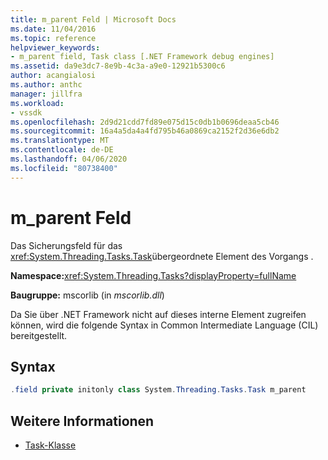 ```yaml
---
title: m_parent Feld | Microsoft Docs
ms.date: 11/04/2016
ms.topic: reference
helpviewer_keywords:
- m_parent field, Task class [.NET Framework debug engines]
ms.assetid: da9e3dc7-8e9b-4c3a-a9e0-12921b5300c6
author: acangialosi
ms.author: anthc
manager: jillfra
ms.workload:
- vssdk
ms.openlocfilehash: 2d9d21cdd7fd89e075d15c0db1b0696deaa5cb46
ms.sourcegitcommit: 16a4a5da4a4fd795b46a0869ca2152f2d36e6db2
ms.translationtype: MT
ms.contentlocale: de-DE
ms.lasthandoff: 04/06/2020
ms.locfileid: "80738400"
---
```

# <a name="m_parent-field"></a>m_parent Feld

Das Sicherungsfeld für das <xref:System.Threading.Tasks.Task>übergeordnete Element des Vorgangs .

**Namespace:**<xref:System.Threading.Tasks?displayProperty=fullName>

**Baugruppe:** mscorlib (in *mscorlib.dll*)

Da Sie über .NET Framework nicht auf dieses interne Element zugreifen können, wird die folgende Syntax in Common Intermediate Language (CIL) bereitgestellt.

## <a name="syntax"></a>Syntax

```csharp
.field private initonly class System.Threading.Tasks.Task m_parent
```

## <a name="see-also"></a>Weitere Informationen

- [Task-Klasse](../../extensibility/debugger/task-class-internal-members.md)
